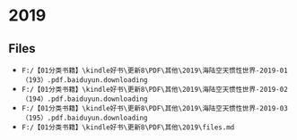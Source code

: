 # 2019

## Files

- `F:/【01分类书籍】\kindle好书\更新8\PDF\其他\2019\海陆空天惯性世界-2019-01（193）.pdf.baiduyun.downloading`
- `F:/【01分类书籍】\kindle好书\更新8\PDF\其他\2019\海陆空天惯性世界-2019-02（194）.pdf.baiduyun.downloading`
- `F:/【01分类书籍】\kindle好书\更新8\PDF\其他\2019\海陆空天惯性世界-2019-03（195）.pdf.baiduyun.downloading`
- `F:/【01分类书籍】\kindle好书\更新8\PDF\其他\2019\files.md`
